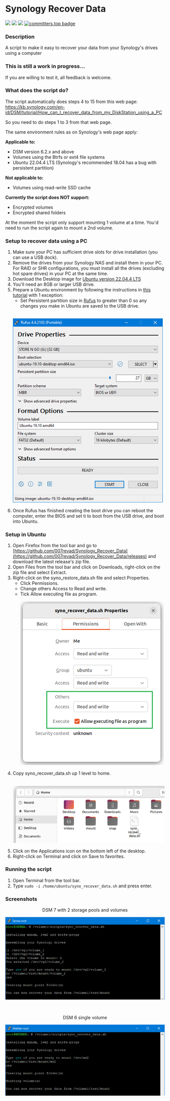 # Synology Recover Data

<a href="https://github.com/007revad/Synology_Recover_Data/releases"><img src="https://img.shields.io/github/release/007revad/Synology_Recover_Data.svg"></a>
<a href="https://hits.seeyoufarm.com"><img src="https://hits.seeyoufarm.com/api/count/incr/badge.svg?url=https%3A%2F%2Fgithub.com%2F007revad%2FSynology_Recover_Data&count_bg=%2379C83D&title_bg=%23555555&icon=&icon_color=%23E7E7E7&title=views&edge_flat=false"/></a>
[![](https://img.shields.io/static/v1?label=Sponsor&message=%E2%9D%A4&logo=GitHub&color=%23fe8e86)](https://github.com/sponsors/007revad)
[![committers.top badge](https://user-badge.committers.top/australia/007revad.svg)](https://user-badge.committers.top/australia/007revad)

### Description

A script to make it easy to recover your data from your Synology's drives using a computer

### This is still a work in progress...

If you are willing to test it, all feedback is welcome.

### What does the script do?

The script automatically does steps 4 to 15 from this web page: <br>
https://kb.synology.com/en-id/DSM/tutorial/How_can_I_recover_data_from_my_DiskStation_using_a_PC

So you need to do steps 1 to 3 from that web page.

The same environment rules as on Synology's web page apply:

**Applicable to:**
- DSM version 6.2.x and above
- Volumes using the Btrfs or ext4 file systems
- Ubuntu 22.04.4 LTS (Synology's recommended 18.04 has a bug with persistent partition)

**Not applicable to:**
- Volumes using read-write SSD cache

**Currently the script does NOT support:**
- Encrypted volumes
- Encrypted shared folders

At the moment the script only support mounting 1 volume at a time. You'd need to run the script again to mount a 2nd volume.

### Setup to recover data using a PC

1. Make sure your PC has sufficient drive slots for drive installation (you can use a USB dock).
2. Remove the drives from your Synology NAS and install them in your PC. For RAID or SHR configurations, you must install all the drives (excluding hot spare drives) in your PC at the same time.
3. Download the Desktop image for [Ubuntu version 22.04.4 LTS](https://releases.ubuntu.com/jammy/)
4. You'll need an 8GB or larger USB drive.
5. Prepare a Ubuntu environment by following the instructions in [this tutorial](https://ubuntu.com/tutorials/create-a-usb-stick-on-windows) with 1 exception:
    - Set Persistent partition size in [Rufus](https://rufus.ie/en/) to greater than 0 so any changes you make in Ubuntu are saved to the USB drive.
    <p align="left"> &nbsp; &nbsp; &nbsp; &nbsp;<img src="/images/rufus.png"></p>
6. Once Rufus has finished creating the boot drive you can reboot the computer, enter the BIOS and set ti to boot from the USB drive, and boot into Ubuntu.

### Setup in Ubuntu

1. Open Firefox from the tool bar and go to [https://github.com/007revad/Synology_Recover_Data](https://github.com/007revad/Synology_Recover_Data/releases) and download the latest release's zip file.
2. Open Files from the tool bar and click on Downloads, right-click on the zip file and select Extract.
3. Right-click on the syno_restore_data.sh file and select Properties.
    - Click Permissions.
    - Change others Access to Read and write.
    - Tick Allow executing file as program.
    <p align="left"> &nbsp; &nbsp; &nbsp; <img src="/images/script-permissions.png"></p>
4. Copy syno_recover_data.sh up 1 level to home.
    <p align="left"> &nbsp; &nbsp; &nbsp; <img src="/images/home.png"></p>
5. Click on the Applications icon on the bottom left of the desktop.
6. Right-click on Terminal and click on Save to favorites.

### Running the script

1. Open Terminal from the tool bar.
2. Type `sudo -i /home/ubuntu/syno_recover_data.sh` and press enter.

### Screenshots

<p align="center">DSM 7 with 2 storage pools and volumes</p>
<p align="center"><img src="/images/image-2.png"></p>

<br>

<p align="center">DSM 6 single volume</p>
<p align="center"><img src="/images/image-1.png"></p>


